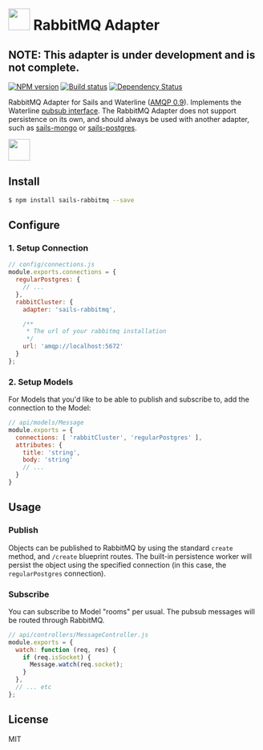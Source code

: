 #  <img src="http://cdn.tjw.io/images/sails-logo.png" height='43px' /> RabbitMQ Adapter

## NOTE: This adapter is under development and is not complete.

[![NPM version][npm-image]][npm-url]
[![Build status][ci-image]][ci-url]
[![Dependency Status][daviddm-image]][daviddm-url]

RabbitMQ Adapter for Sails and Waterline ([AMQP 0.9](https://www.rabbitmq.com/amqp-0-9-1-reference.html)).
Implements the Waterline [pubsub
interface](https://github.com/balderdashy/sails-docs/blob/master/contributing/adapter-specification.md#subscribable-interface).
The RabbitMQ Adapter does not support persistence on its own, and should always
be used with another adapter, such as
[sails-mongo](https://github.com/balderdashy/sails-mongo) or
[sails-postgres](https://github.com/balderdashy/sails-postgresql).

<img src="http://i.imgur.com/3j5klOp.png" height='43px' />

## Install
```sh
$ npm install sails-rabbitmq --save
```

## Configure

### 1. Setup Connection

```js
// config/connections.js
module.exports.connections = {
  regularPostgres: {
    // ...
  },
  rabbitCluster: {
    adapter: 'sails-rabbitmq',

    /**
     * The url of your rabbitmq installation
     */
    url: 'amqp://localhost:5672'
  }
};

```

### 2. Setup Models

For Models that you'd like to be able to publish and subscribe to, add the
connection to the Model:

```js
// api/models/Message
module.exports = {
  connections: [ 'rabbitCluster', 'regularPostgres' ],
  attributes: {
    title: 'string',
    body: 'string'
    // ...
  }
}
```

## Usage

### Publish

Objects can be published to RabbitMQ by using the standard `create` method, and
`/create` blueprint routes. The built-in persistence worker will persist the
object using the specified connection (in this case, the `regularPostgres`
connection).

### Subscribe

You can subscribe to Model "rooms" per usual. The pubsub messages will be routed
through RabbitMQ.

```js
// api/controllers/MessageController.js
module.exports = {
  watch: function (req, res) {
    if (req.isSocket) {
      Message.watch(req.socket);
    }
  },
  // ... etc
};

```

## License
MIT

[sails-logo]: http://cdn.tjw.io/images/sails-logo.png
[sails-url]: https://sailsjs.org
[npm-image]: https://img.shields.io/npm/v/sails-rabbitmq.svg?style=flat-square
[npm-url]: https://npmjs.org/package/sails-rabbitmq
[ci-image]: https://img.shields.io/circleci/project/tjwebb/sails-rabbitmq/master.svg?style=flat-square
[ci-url]: https://circleci.com/gh/tjwebb/sails-rabbitmq
[daviddm-image]: http://img.shields.io/david/tjwebb/sails-rabbitmq.svg?style=flat-square
[daviddm-url]: https://david-dm.org/tjwebb/sails-rabbitmq

